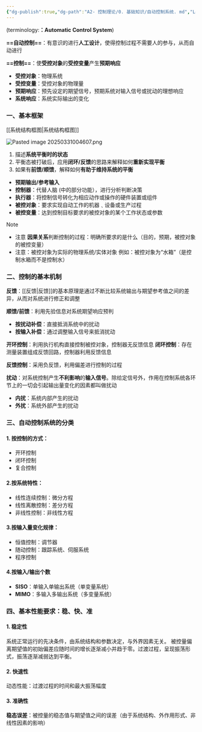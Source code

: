 ```yaml
---
{"dg-publish":true,"dg-path":"A2- 控制理论/0. 基础知识/自动控制系统. md","Level":1,"permalink":"/A2- 控制理论/0. 基础知识/自动控制系统/","dgPassFrontmatter":true,"noteIcon":"","created":"2024-05-21T15:20:28.000+08:00","updated":"2025-08-28T21:53:13.773+08:00"}
---
```



(terminology:**：Automatic Control System**)

**==自动控制==**：有意识的进行**人工设计**，使得控制过程不需要人的参与，从而自动进行

**==控制==**：使**受控对象**的**受控变量**产生**预期响应**
- **受控对象**：物理系统
- **受控变量**：受控对象的物理量
- **预期响应**：预先设定的期望信号，预期系统对输入信号或扰动的理想响应
- **系统响应**：系统实际输出的变化

### 一、基本框架
[[系统结构框图\|系统结构框图]]

![Pasted image 20250331004607.png](/img/user/Functional%20files/Photo%20Resources/Pasted%20image%2020250331004607.png)


1. 描述**系统平衡时的状态**
2. 平衡态被打破后，应用**闭环/反馈**的思路来解释如何**重新实现平衡**
3. 如果有**前馈/顺馈**，解释如何**有助于维持系统的平衡**

- **预期输出/参考输入**
- **控制器**：代替人脑 (中的部分功能），进行分析判断决策
- **执行器**：将控制信号转化为相应动作或操作的硬件装置或组件
- **被控对象**：要求实现自动工作的机器﹑设备或生产过程 
- **被控变量**：达到控制目标要求的被控对象的某个工作状态或参数

>[!note] 
> - 注意 **因果关系**判断控制的过程：明确所要求的是什么（目的，预期，被控对象的被控变量）
> - 注意：被控对象为实际的物理系统/实体对象
> 例如：被控对象为“水箱”（是控制水箱而不是控制水）

### 二、控制的基本机制
**反馈**：[[反馈\|反馈]]的基本原理是通过不断比较系统输出与期望参考值之间的差异，从而对系统进行修正和调整

**顺馈/前馈**：利用先验信息对系统期望响应预判
- **按扰动补偿**：直接抵消系统中的扰动
- **按输入补偿**：通过调整输入信号来抵消扰动

**开环控制**：利用执行机构直接控制被控对象，控制器无反馈信息
**闭环控制**：存在测量装置组成反馈回路，控制器利用反馈信息

**反馈控制**：采用负反馈，利用偏差进行控制的过程

**扰动**：对系统控制产生**不利影响**的**输入信号**。除给定信号外，作用在控制系统各环节上的一切会引起输出量变化的因素都叫做扰动
- **内扰**：系统内部产生的扰动
- **外扰**：系统外部产生的扰动

### 三、自动控制系统的分类
#### 1. 按控制的方式：
- 开环控制
- 闭环控制
- 复合控制
#### 2.按系统特性：
- 线性连续控制：微分方程
- 线性离散控制：差分方程
- 非线性控制：非线性方程
#### 3.按输入量变化规律：
- 恒值控制：调节器
- 随动控制：跟踪系统、伺服系统
- 程序控制

#### 4.按输入/输出个数
- **SISO**：单输入单输出系统（单变量系统） 
- **MIMO**：多输入多输出系统（多变量系统）


### 四、基本性能要求：稳、快、准
#### 1. 稳定性
系统正常运行的先决条件，由系统结构和参数决定，与外界因素无关。
被控量偏离期望值的初始偏差应随时间的增长逐渐减小并趋于零。过渡过程，呈现振荡形式，振荡逐渐减弱达到平衡。
#### 2. 快速性
动态性能：过渡过程的时间和最大振荡幅度
#### 3. 准确性
**稳态误差**：被控量的稳态值与期望值之间的误差（由于系统结构、外作用形式、非线性因素的影响）

